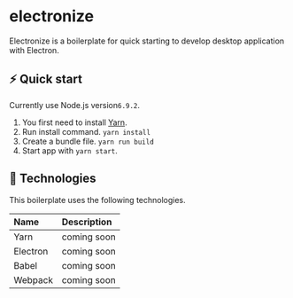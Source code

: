 # electronize
Electronize is a boilerplate for quick starting to develop desktop application with Electron.

## :zap: Quick start
Currently use Node.js version`6.9.2`.

1. You first need to install [Yarn](https://yarnpkg.com/).
2. Run install command. `yarn install`
3. Create a bundle file. `yarn run build`
4. Start app with `yarn start`.

## :gift: Technologies
This boilerplate uses the following technologies.

| Name         | Description |
|:-------------|:------------|
| Yarn         | coming soon |
| Electron     | coming soon |
| Babel        | coming soon |
| Webpack      | coming soon |
